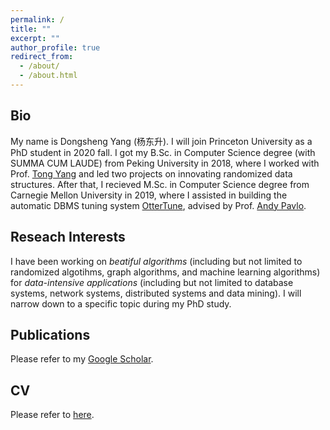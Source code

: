```yaml
---
permalink: /
title: ""
excerpt: ""
author_profile: true
redirect_from: 
  - /about/
  - /about.html
---
```


## Bio
My name is Dongsheng Yang (杨东升). I will join Princeton University as a PhD student in 2020 fall. I got my B.Sc. in Computer Science degree (with SUMMA CUM LAUDE) from Peking University in 2018, where I worked with Prof. [Tong Yang](http://net.pku.edu.cn/~yangtong/) and led two projects on innovating randomized data structures. After that, I recieved M.Sc. in Computer Science degree from Carnegie Mellon University in 2019, where I assisted in building the automatic DBMS tuning system [OtterTune](https://github.com/cmu-db/ottertune), advised by Prof. [Andy Pavlo](http://www.cs.cmu.edu/~pavlo/).

## Reseach Interests
I have been working on *beatiful algorithms* (including but not limited to randomized algotihms, graph algorithms, and machine learning algorithms) for *data-intensive applications* (including but not limited to database systems, network systems, distributed systems and data mining). I will narrow down to a specific topic during my PhD study.

## Publications
Please refer to my [Google Scholar](https://scholar.google.com/citations?hl=en&user=ITiysawAAAAJ).

## CV
Please refer to <a href="https://yangdsh.github.io/files/cv2020.pdf" target="_blank">here</a>.
